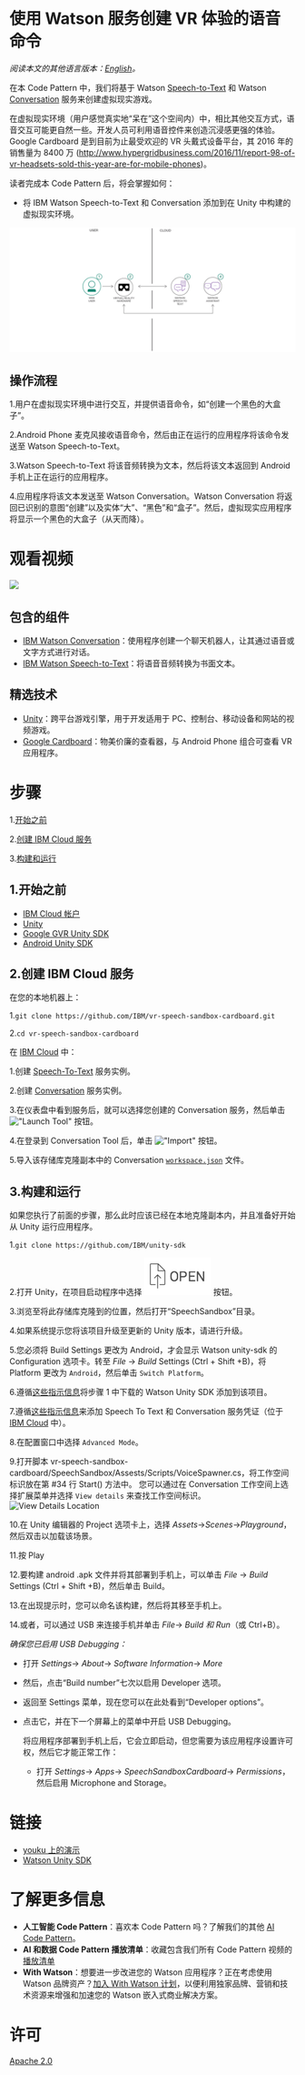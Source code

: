 # 使用 Watson 服务创建 VR 体验的语音命令

*阅读本文的其他语言版本：[English](README.md)。*

在本 Code Pattern 中，我们将基于 Watson [Speech-to-Text](https://www.ibm.com/watson/developercloud/speech-to-text.html) 和 Watson [Conversation](https://www.ibm.com/watson/developercloud/conversation.html) 服务来创建虚拟现实游戏。

在虚拟现实环境（用户感觉真实地“呆在”这个空间内）中，相比其他交互方式，语音交互可能更自然一些。开发人员可利用语音控件来创造沉浸感更强的体验。Google Cardboard 是到目前为止最受欢迎的 VR 头戴式设备平台，其 2016 年的销售量为 8400 万 (http://www.hypergridbusiness.com/2016/11/report-98-of-vr-headsets-sold-this-year-are-for-mobile-phones)。

读者完成本 Code Pattern 后，将会掌握如何：

* 将 IBM Watson Speech-to-Text 和 Conversation 添加到在 Unity 中构建的虚拟现实环境。

![](doc/source/images/architecture.png)

## 操作流程

1.用户在虚拟现实环境中进行交互，并提供语音命令，如“创建一个黑色的大盒子”。

2.Android Phone 麦克风接收语音命令，然后由正在运行的应用程序将该命令发送至 Watson Speech-to-Text。

3.Watson Speech-to-Text 将该音频转换为文本，然后将该文本返回到 Android 手机上正在运行的应用程序。

4.应用程序将该文本发送至 Watson Conversation。Watson Conversation 将返回已识别的意图“创建”以及实体“大”、“黑色”和“盒子”。然后，虚拟现实应用程序将显示一个黑色的大盒子（从天而降）。

# 观看视频

[![](http://img.youtube.com/vi/rZFpUpy4y0g/0.jpg)](http://v.youku.com/v_show/id_XMzQ4MDQ2MjE5Mg==.html)

## 包含的组件

* [IBM Watson Conversation](https://www.ibm.com/watson/developercloud/conversation.html)：使用程序创建一个聊天机器人，让其通过语音或文字方式进行对话。
* [IBM Watson Speech-to-Text](https://www.ibm.com/watson/developercloud/speech-to-text.html)：将语音音频转换为书面文本。

## 精选技术

* [Unity](https://unity3d.com/)：跨平台游戏引擎，用于开发适用于 PC、控制台、移动设备和网站的视频游戏。
* [Google Cardboard](https://vr.google.com/cardboard/)：物美价廉的查看器，与 Android Phone 组合可查看 VR 应用程序。

# 步骤

1.[开始之前](#1-before-you-begin)

2.[创建 IBM Cloud 服务](#2-create-ibm-cloud-services)

3.[构建和运行](#3-building-and-running)

## 1.开始之前

* [IBM Cloud 帐户](http://ibm.biz/Bdimr6)
* [Unity](https://unity3d.com/get-unity/download)
* [Google GVR Unity SDK](https://developers.google.com/vr/unity/get-started)
* [Android Unity SDK](https://docs.unity3d.com/Manual/android-sdksetup.html) 

## 2.创建 IBM Cloud 服务

在您的本地机器上：

1.`git clone https://github.com/IBM/vr-speech-sandbox-cardboard.git`

2.`cd vr-speech-sandbox-cardboard`

在 [IBM Cloud](https://console.ng.bluemix.net/) 中：

1.创建 [Speech-To-Text](https://console.ng.bluemix.net/catalog/speech-to-text/) 服务实例。

2.创建 [Conversation](https://console.ng.bluemix.net/catalog/services/conversation/) 服务实例。

3.在仪表盘中看到服务后，就可以选择您创建的 Conversation 服务，然后单击 !["Launch Tool"](/doc/source/images/workspace_launch.png?raw=true) 按钮。

4.在登录到 Conversation Tool 后，单击 !["Import"](/doc/source/images/import_icon.png?raw=true) 按钮。

5.导入该存储库克隆副本中的 Conversation [`workspace.json`](data/workspace.json) 文件。

## 3.构建和运行

如果您执行了前面的步骤，那么此时应该已经在本地克隆副本内，并且准备好开始从 Unity 运行应用程序。

1.`git clone https://github.com/IBM/unity-sdk`

2.打开 Unity，在项目启动程序中选择 ![Open](doc/source/images/unity_open.png?raw=true) 按钮。

3.浏览至将此存储库克隆到的位置，然后打开“SpeechSandbox”目录。

4.如果系统提示您将该项目升级至更新的 Unity 版本，请进行升级。

5.您必须将 Build Settings 更改为 Android，才会显示 Watson unity-sdk 的 Configuration 选项卡。转至 _File_ -> _Build_ Settings (Ctrl + Shift +B)，将 Platform 更改为 `Android`，然后单击 `Switch Platform`。

6.遵循[这些指示信息](https://github.com/IBM/unity-sdk#getting-the-watson-sdk-and-adding-it-to-unity)将步骤 1 中下载的 Watson Unity SDK 添加到该项目。

7.遵循[这些指示信息](https://github.com/IBM/unity-sdk#configuring-your-service-credentials)来添加 Speech To Text 和 Conversation 服务凭证（位于 [IBM Cloud](https://console.ng.bluemix.net/) 中）。

8.在配置窗口中选择 `Advanced Mode`。

9.打开脚本 vr-speech-sandbox-cardboard/SpeechSandbox/Assests/Scripts/VoiceSpawner.cs，将工作空间标识放在第 #34 行 Start() 方法中。
 您可以通过在 Conversation 工作空间上选择扩展菜单并选择 `View details` 来查找工作空间标识。
    ![View Details Location](doc/source/images/workspace_details.png?raw=true)
    
10.在 Unity 编辑器的 Project 选项卡上，选择 _Assets_->_Scenes_->_Playground_，然后双击以加载该场景。

11.按 Play

12.要构建 android .apk 文件并将其部署到手机上，可以单击 _File_ -> _Build_ Settings (Ctrl + Shift +B)，然后单击 Build。 

13.在出现提示时，您可以命名该构建，然后将其移至手机上。

14.或者，可以通过 USB 来连接手机并单击 _File_-> _Build 和 Run_（或 Ctrl+B）。

   *确保您已启用 USB Debugging：*
     
* 打开 _Settings_-> _About_-> _Software Information_-> _More_

* 然后，点击“Build number”七次以启用 Developer 选项。

* 返回至 Settings 菜单，现在您可以在此处看到“Developer options”。

* 点击它，并在下一个屏幕上的菜单中开启 USB Debugging。

   将应用程序部署到手机上后，它会立即启动，但您需要为该应用程序设置许可权，然后它才能正常工作：

  * 打开 _Settings_-> _Apps_-> _SpeechSandboxCardboard_-> _Permissions_，然后启用 Microphone and Storage。

# 链接

* [youku 上的演示](http://v.youku.com/v_show/id_XMzQ4MDQ2MjE5Mg==.html)
* [Watson Unity SDK](https://github.com/IBM/unity-sdk)

# 了解更多信息

* **人工智能 Code Pattern**：喜欢本 Code Pattern 吗？了解我们的其他 [AI Code Pattern](https://developer.ibm.com/cn/journey/category/artificial-intelligence/)。
* **AI 和数据 Code Pattern 播放清单**：收藏包含我们所有 Code Pattern 视频的[播放清单](http://i.youku.com/i/UNTI2NTA2NTAw/videos?spm=a2hzp.8244740.0.0) 
* **With Watson**：想要进一步改进您的 Watson 应用程序？正在考虑使用 Watson 品牌资产？[加入 With Watson 计划](https://www.ibm.com/watson/with-watson/)，以便利用独家品牌、营销和技术资源来增强和加速您的 Watson 嵌入式商业解决方案。

# 许可

[Apache 2.0](LICENSE)
